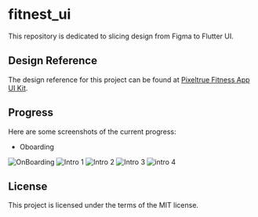 # fitnest_ui

This repository is dedicated to slicing design from Figma to Flutter UI.

## Design Reference

The design reference for this project can be found at [Pixeltrue Fitness App UI Kit](https://www.pixeltrue.com/free-ui-kits/fitness-app-ui-kit).


## Progress
Here are some screenshots of the current progress:
- Oboarding

![OnBoarding](https://github.com/agpprastyo/fitnest_ui/blob/87b46ef469058c223403e829e80c2aae168c8e45/screenshot/onboarding.png) ![Intro 1](https://github.com/agpprastyo/fitnest_ui/blob/01ff1de35a4310b1a21c045af29d32beec822aae/screenshot/intro1.png) ![Intro 2](https://github.com/agpprastyo/fitnest_ui/blob/01ff1de35a4310b1a21c045af29d32beec822aae/screenshot/intro2.png) ![Intro 3](https://github.com/agpprastyo/fitnest_ui/blob/01ff1de35a4310b1a21c045af29d32beec822aae/screenshot/intro3.png) ![intro 4](https://github.com/agpprastyo/fitnest_ui/blob/01ff1de35a4310b1a21c045af29d32beec822aae/screenshot/intro4.png)

## License

This project is licensed under the terms of the MIT license.
